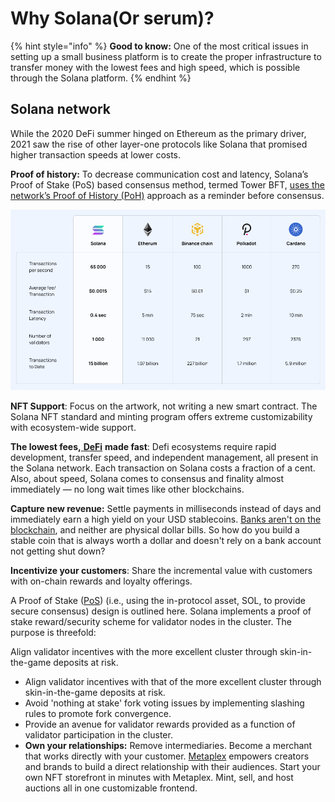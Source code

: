 # Why Solana(Or serum)?

{% hint style="info" %}
**Good to know:** One of the most critical issues in setting up a small business platform is to create the proper infrastructure to transfer money with the lowest fees and high speed, which is possible through the Solana platform.
{% endhint %}

## Solana network

While the 2020 DeFi summer hinged on Ethereum as the primary driver, 2021 saw the rise of other layer-one protocols like Solana that promised higher transaction speeds at lower costs.

**Proof of history:** To decrease communication cost and latency, Solana’s Proof of Stake (PoS) based consensus method, termed Tower BFT, [uses the network’s Proof of History (PoH)](https://www.leewayhertz.com/solana-blockchain-using-poh/) approach as a reminder before consensus.

![Speed compare](../.gitbook/assets/image.png)

**NFT Support**: Focus on the artwork, not writing a new smart contract. The Solana NFT standard and minting program offers extreme customizability with ecosystem-wide support.&#x20;

**The lowest fees,**[ **DeFi**](https://www.investopedia.com/decentralized-finance-defi-5113835) **made fast**: Defi ecosystems require rapid development, transfer speed, and independent management, all present in the Solana network. Each transaction on Solana costs a fraction of a cent. Also, about speed, Solana comes to consensus and finality almost immediately — no long wait times like other blockchains.&#x20;

**Capture new revenue:** Settle payments in milliseconds instead of days and immediately earn a high yield on your USD stablecoins. [Banks aren't on the blockchain](https://assets.website-files.com/61382d4555f82a75dc677b6f/61384a6d5c937269dbed185c\_serum\_white\_paper.88d98f84.pdf), and neither are physical dollar bills. So how do you build a stable coin that is always worth a dollar and doesn't rely on a bank account not getting shut down?

**Incentivize your customers**: Share the incremental value with customers with on-chain rewards and loyalty offerings.

A Proof of Stake ([PoS](https://www.fool.com/investing/stock-market/market-sectors/financials/cryptocurrency-stocks/proof-of-stake/)) (i.e., using the in-protocol asset, SOL, to provide secure consensus) design is outlined here. Solana implements a proof of stake reward/security scheme for validator nodes in the cluster. The purpose is threefold:

&#x20;Align validator incentives with the more excellent cluster through skin-in-the-game deposits at risk.

* Align validator incentives with that of the more excellent cluster through skin-in-the-game deposits at risk.
* Avoid 'nothing at stake' fork voting issues by implementing slashing rules to promote fork convergence.
* Provide an avenue for validator rewards provided as a function of validator participation in the cluster.
* **Own your relationships:** Remove intermediaries. Become a merchant that works directly with your customer. [Metaplex](https://www.metaplex.com) empowers creators and brands to build a direct relationship with their audiences. Start your own NFT storefront in minutes with Metaplex. Mint, sell, and host auctions all in one customizable frontend.
